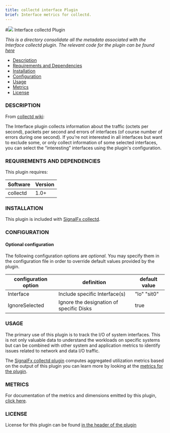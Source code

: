 ```yaml
---
title: collectd interface Plugin
brief: Interface metrics for collectd.
---
```


#![](https://github.com/signalfx/integrations/blob/master/collectd/img/integrations_collectd.png) Interface collectd Plugin  

_This is a directory consolidate all the metadata associated with the Interface collectd plugin. The relevant code for the plugin can be found [here](https://github.com/signalfx/collectd/blob/master/src/interface.c)_

- [Description](#description)
- [Requirements and Dependencies](#requirements-and-dependencies)
- [Installation](#installation)
- [Configuration](#configuration)
- [Usage](#usage)
- [Metrics](#metrics)
- [License](#license)

### DESCRIPTION

From [collectd wiki](https://collectd.org/wiki/index.php/Plugin:Interface):

The Interface plugin collects information about the traffic (octets per second), packets per second and errors of interfaces (of course number of errors during one second). If you're not interested in all interfaces but want to exclude some, or only collect information of some selected interfaces, you can select the “interesting” interfaces using the plugin's configuration.

### REQUIREMENTS AND DEPENDENCIES

This plugin requires:

| Software  | Version        |
|-----------|----------------|
| collectd  | 1.0+ |

### INSTALLATION

This plugin is included with [SignalFx collectd](https://github.com/signalfx/integrations/tree/master/collectd).

### CONFIGURATION

#### Optional configuration

The following configuration options are *optional*. You may specify them in the configuration file in order to override default values provided by the plugin.

| configuration option | definition | default value |
| ---------------------|------------|---------------|
| Interface | Include specific Interface(s) | "lo" "sit0" |
| IgnoreSelected  | Ignore the designation of specific Disks | true |

### USAGE

The primary use of this plugin is to track the I/O of system interfaces. This is not only valuable data to understand the workloads on specific systems but can be combined with other system and application metrics to identify issues related to network and data I/O traffic.

The [SignalFx collectd plugin](https://github.com/signalfx/integrations/tree/master/collectd-signalfx) computes aggregated utilization metrics based on the output of this plugin you can learn more by looking at the [metrics for the plugin](https://github.com/signalfx/integrations/tree/master/collectd-signalfx/docs).

### METRICS

For documentation of the metrics and dimensions emitted by this plugin, [click here](././docs).

### LICENSE

License for this plugin can be found [in the header of the plugin](https://github.com/signalfx/collectd/blob/master/src/interface.c)
